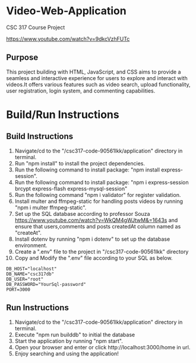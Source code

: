 # Video-Web-Application
CSC 317 Course Project 

https://www.youtube.com/watch?v=9dkcVzhFUTc

## Purpose

This project building with HTML, JavaScript, and CSS aims to provide a seamless and interactive experience for users to explore and interact with videos.It offers various features such as video search, upload functionality, user registration, login system, and commenting capabilities.  

# Build/Run Instructions

## Build Instructions
1. Navigate/cd to the "/csc317-code-90561lkk/application" directory in terminal.
2. Run "npm install" to install the project dependencies.
3. Run the following command to install package: "npm install express-session".
4. Run the following command to install package: "npm i express-session brcypt express-flash express-mysql-session" 
5. Run the following command "npm i validator" for register validation. 
6. Install multer and ffmpeg-static for handling posts videos by running "npm i multer ffmpeg-static".
7. Set up the SQL database according to professor Souza https://www.youtube.com/watch?v=WkQM4gWJtwM&=1643s and ensure that users,comments and posts createdAt column named as "createAt".
8. Install dotenv by running "npm i dotenv" to set up the database environment.
9. Create a ".env" file to the project in "/csc317-code-90561lkk" directory
10. Copy and Modify the ".env" file according to your SQL as below. 

```.env
DB_HOST="localhost"
DB_NAME="csc317db"
DB_USER="root"
DB_PASSWORD="YourSql-password"
PORT=3000
```

## Run Instructions
1. Navigate/cd to the "/csc317-code-90561lkk/application" directory in terminal.
2. Execute "npm run builddb" to initial the database
3. Start the application by running "npm start".
4. Open your browser and enter or click http://localhost:3000/home in url.
5. Enjoy searching and using the application!
